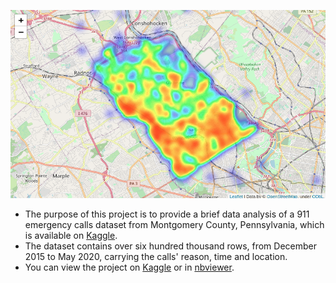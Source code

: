 ![alt text](https://github.com/marcelfg/data-analysis-projects/blob/master/montgomery-county-911-calls/images/readme_image.png?raw=true)

- The purpose of this project is to provide a brief data analysis of a 911 emergency calls dataset from Montgomery County, Pennsylvania, which is available on [Kaggle][1].
- The dataset contains over six hundred thousand rows, from December 2015 to May 2020, carrying the calls' reason, time and location.
- You can view the project on [Kaggle][2] or in [nbviewer][3].

[1]: https://www.kaggle.com/mchirico/montcoalert
[2]: https://www.kaggle.com/marcelfellipe/911-calls-data-analysis
[3]: https://nbviewer.jupyter.org/github/marcelfg/data-analysis-projects/blob/master/montgomery-county-911-calls/911-calls-data-analysis.ipynb
